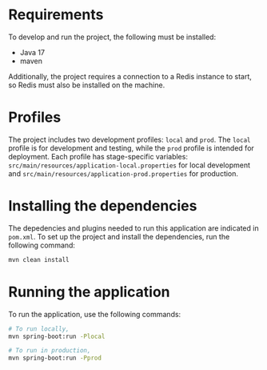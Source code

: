 # Requirements
To develop and run the project, the following must be installed:
- Java 17
- maven

Additionally, the project requires a connection to a Redis instance to start, so Redis must also be installed on the machine.

# Profiles
The project includes two development profiles: `local` and `prod`. The `local` profile is for development and testing, while the `prod` profile is intended for deployment. Each profile has stage-specific variables: `src/main/resources/application-local.properties` for local development and `src/main/resources/application-prod.properties` for production.

# Installing the dependencies
The depedencies and plugins needed to run this application are indicated in `pom.xml`. To set up the project and install the dependencies, run the following command:
```bash
mvn clean install
```

# Running the application
To run the application, use the following commands:
```bash
# To run locally,
mvn spring-boot:run -Plocal

# To run in production,
mvn spring-boot:run -Pprod
```
